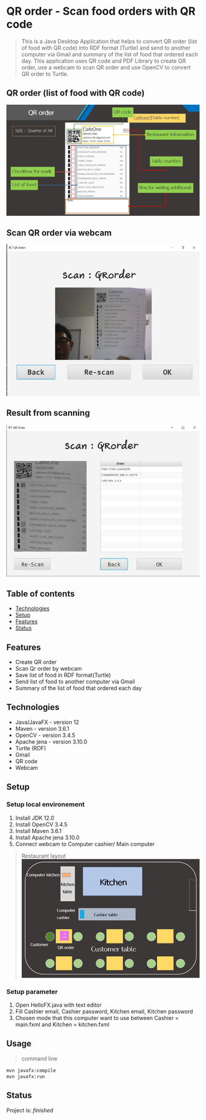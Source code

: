# QR order - Scan food orders with QR code
> This is a Java Desktop Application that helps to convert QR order (list of food with QR code) into RDF format (Turtle) and send to another computer via Gmail and summary of the list of food that ordered each day. This application uses QR code and PDF Library to create QR order, use a webcam to scan QR order and use OpenCV to convert QR order to Turtle.

## QR order (list of food with QR code)
![QR order](./Presentation/QRorder-ENG.jpg)
## Scan QR order via webcam
![Scan1](./Presentation/scan1.jpg)
## Result from scanning
![Scan2](./Presentation/scan2.jpg)

## Table of contents
* [Technologies](#technologies)
* [Setup](#setup)
* [Features](#features)
* [Status](#status)

## Features
* Create QR order
* Scan Qr order by webcam
* Save list of food in RDF format(Turtle)
* Send list of food to another computer via Gmail
* Summary of the list of food that ordered each day

## Technologies
* Java/JavaFX - version 12
* Maven - version 3.6.1
* OpenCV - version 3.4.5
* Apache jena - version 3.10.0
* Turtle (RDF)
* Gmail
* QR code
* Webcam

## Setup
### Setup local environement
  1. Install JDK 12.0
  2. Install OpenCV 3.4.5
  3. Install Maven 3.6.1
  4. Install Apache jena 3.10.0
  5. Connect webcam to Computer cashier/ Main computer
  > Restaurant layout
  ![RestaurantBlueprint](./Presentation/RestaurantBlueprint.jpg)
### Setup parameter
  1. Open HelloFX.java with text editor
  2. Fill  Cashier email, Cashier password, Kitchen email, Kitchen password
  3. Chosen mode that this computer want to use between Cashier = main.fxml and Kitchen = kitchen.fxml
## Usage
> command line
```
mvn javafx:compile
mvn javafx:run
```

## Status
Project is: _finished_

